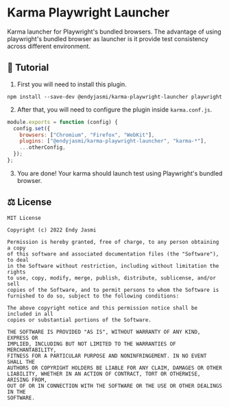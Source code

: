 # Karma Playwright Launcher

Karma launcher for Playwright's bundled browsers. The advantage of using playwright's bundled browser as launcher is it provide test consistency across different environment.

## 🤔 Tutorial

1. First you will need to install this plugin.

```
npm install --save-dev @endyjasmi/karma-playwright-launcher playwright
```

2. After that, you will need to configure the plugin inside `karma.conf.js`.

```js
module.exports = function (config) {
  config.set({
    browsers: ["Chromium", "Firefox", "WebKit"],
    plugins: ["@endyjasmi/karma-playwright-launcher", "karma-*"],
    ...otherConfig,
  });
};
```

3. You are done! Your karma should launch test using Playwright's bundled browser.

## ⚖️ License

```
MIT License

Copyright (c) 2022 Endy Jasmi

Permission is hereby granted, free of charge, to any person obtaining a copy
of this software and associated documentation files (the "Software"), to deal
in the Software without restriction, including without limitation the rights
to use, copy, modify, merge, publish, distribute, sublicense, and/or sell
copies of the Software, and to permit persons to whom the Software is
furnished to do so, subject to the following conditions:

The above copyright notice and this permission notice shall be included in all
copies or substantial portions of the Software.

THE SOFTWARE IS PROVIDED "AS IS", WITHOUT WARRANTY OF ANY KIND, EXPRESS OR
IMPLIED, INCLUDING BUT NOT LIMITED TO THE WARRANTIES OF MERCHANTABILITY,
FITNESS FOR A PARTICULAR PURPOSE AND NONINFRINGEMENT. IN NO EVENT SHALL THE
AUTHORS OR COPYRIGHT HOLDERS BE LIABLE FOR ANY CLAIM, DAMAGES OR OTHER
LIABILITY, WHETHER IN AN ACTION OF CONTRACT, TORT OR OTHERWISE, ARISING FROM,
OUT OF OR IN CONNECTION WITH THE SOFTWARE OR THE USE OR OTHER DEALINGS IN THE
SOFTWARE.
```
